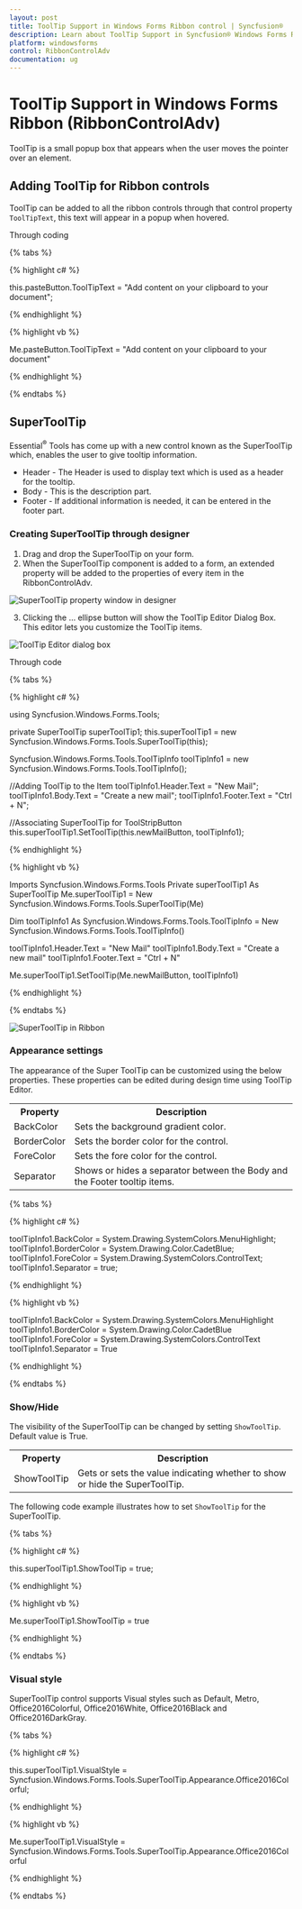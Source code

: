 ```yaml
---
layout: post
title: ToolTip Support in Windows Forms Ribbon control | Syncfusion®
description: Learn about ToolTip Support in Syncfusion® Windows Forms Ribbon (RibbonControlAdv) control and more details.
platform: windowsforms
control: RibbonControlAdv 
documentation: ug
---
```


# ToolTip Support in Windows Forms Ribbon (RibbonControlAdv)

ToolTip is a small popup box that appears when the user moves the pointer over an element.

## Adding ToolTip for Ribbon controls

ToolTip can be added to all the ribbon controls through that control property `ToolTipText`, this text will appear in a popup when hovered.   

Through coding

{% tabs %}

{% highlight c# %}

this.pasteButton.ToolTipText = "Add content on your clipboard to your document";

{% endhighlight %}

{% highlight vb %}

Me.pasteButton.ToolTipText = "Add content on your clipboard to your document"

{% endhighlight %}

{% endtabs %}

## SuperToolTip

Essential<sup>®</sup> Tools has come up with a new control known as the SuperToolTip which, enables the user to give tooltip information.

*	Header - The Header is used to display text which is used as a header for the tooltip.
*	Body - This is the description part.
*	Footer - If additional information is needed, it can be entered in the footer part.

### Creating SuperToolTip through designer

1.	Drag and drop the SuperToolTip on your form.
2.	When the SuperToolTip component is added to a form, an extended property will be added to the properties of every item in the RibbonControlAdv.

![SuperToolTip property window in designer](ToolTip_Support_Images/ToolTip-Support_img1.jpg)

3.	Clicking the … ellipse button will show the ToolTip Editor Dialog Box. This editor lets you customize the ToolTip items.

![ToolTip Editor dialog box](ToolTip_Support_Images/ToolTip-Support_img2.jpg)

Through code

{% tabs %}

{% highlight c# %}

using Syncfusion.Windows.Forms.Tools;

private SuperToolTip superToolTip1;
this.superToolTip1 = new Syncfusion.Windows.Forms.Tools.SuperToolTip(this);

Syncfusion.Windows.Forms.Tools.ToolTipInfo toolTipInfo1 = new Syncfusion.Windows.Forms.Tools.ToolTipInfo();

//Adding ToolTip to the Item
toolTipInfo1.Header.Text = "New Mail";
toolTipInfo1.Body.Text = "Create a new mail";
toolTipInfo1.Footer.Text = "Ctrl + N";

//Associating SuperToolTip for ToolStripButton
this.superToolTip1.SetToolTip(this.newMailButton, toolTipInfo1);

{% endhighlight %}

{% highlight vb %}

Imports Syncfusion.Windows.Forms.Tools
Private superToolTip1 As SuperToolTip
Me.superToolTip1 = New Syncfusion.Windows.Forms.Tools.SuperToolTip(Me)

Dim toolTipInfo1 As Syncfusion.Windows.Forms.Tools.ToolTipInfo = New Syncfusion.Windows.Forms.Tools.ToolTipInfo()

toolTipInfo1.Header.Text = "New Mail"
toolTipInfo1.Body.Text = "Create a new mail"
toolTipInfo1.Footer.Text = "Ctrl + N"

Me.superToolTip1.SetToolTip(Me.newMailButton, toolTipInfo1)

{% endhighlight %}

{% endtabs %}

![SuperToolTip in Ribbon](ToolTip_Support_Images/ToolTip-Support_img3.jpg)

### Appearance settings

The appearance of the Super ToolTip can be customized using the below properties. These properties can be edited during design time using ToolTip Editor.

<table>
<tr>
<th>
Property</th><th>
Description</th></tr>
<tr>
<td>
BackColor</td><td>
Sets the background gradient color.</td></tr>
<tr>
<td>
BorderColor</td><td>
Sets the border color for the control.</td></tr>
<tr>
<td>
ForeColor</td><td>
Sets the fore color for the control.</td></tr>
<tr>
<td>
Separator</td><td>
Shows or hides a separator between the Body and the Footer tooltip items.</td></tr>
</table>

{% tabs %}

{% highlight c# %}

toolTipInfo1.BackColor = System.Drawing.SystemColors.MenuHighlight;
toolTipInfo1.BorderColor = System.Drawing.Color.CadetBlue;
toolTipInfo1.ForeColor = System.Drawing.SystemColors.ControlText;
toolTipInfo1.Separator = true;

{% endhighlight %}

{% highlight vb %}

toolTipInfo1.BackColor = System.Drawing.SystemColors.MenuHighlight
toolTipInfo1.BorderColor = System.Drawing.Color.CadetBlue
toolTipInfo1.ForeColor = System.Drawing.SystemColors.ControlText
toolTipInfo1.Separator = True

{% endhighlight %}

{% endtabs %}

### Show/Hide

The visibility of the SuperToolTip can be changed by setting `ShowToolTip`. Default value is True.

<table>
<tr>
<th>
Property</th><th>
Description</th></tr>
<tr>
<td>
ShowToolTip</td><td>
Gets or sets the value indicating whether to show or hide the SuperToolTip.</td></tr>
</table>

The following code example illustrates how to set `ShowToolTip` for the SuperToolTip.

{% tabs %}

{% highlight c# %}

this.superToolTip1.ShowToolTip = true;

{% endhighlight %}

{% highlight vb %}

Me.superToolTip1.ShowToolTip = true

{% endhighlight %}

{% endtabs %}

### Visual style

SuperToolTip control supports Visual styles such as Default, Metro, Office2016Colorful, Office2016White, Office2016Black and Office2016DarkGray.

{% tabs %}

{% highlight c# %}

this.superToolTip1.VisualStyle = Syncfusion.Windows.Forms.Tools.SuperToolTip.Appearance.Office2016Colorful;

{% endhighlight %}

{% highlight vb %}

Me.superToolTip1.VisualStyle = Syncfusion.Windows.Forms.Tools.SuperToolTip.Appearance.Office2016Colorful

{% endhighlight %}

{% endtabs %}
